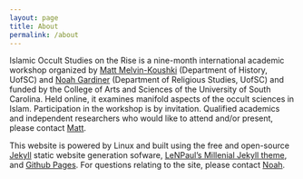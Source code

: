 ```yaml
---
layout: page
title: About
permalink: /about
---
```


Islamic Occult Studies on the Rise is a nine-month international academic workshop organized by [Matt Melvin-Koushki](https://sc.academia.edu/MatthewMelvinKoushki?from_navbar=true) (Department of History, UofSC) and [Noah Gardiner](https://sc.academia.edu/NoahGardiner?from_navbar=true) (Department of Religious Studies, UofSC) and funded by the College of Arts and Sciences of the University of South Carolina. Held online, it examines manifold aspects of the occult sciences in Islam. Participation in the workshop is by invitation. Qualified academics and independent researchers who would like to attend and/or present, please contact [Matt](mailto:mmelvinkoushki@gmail.com).

This website is powered by Linux and built using the free and open-source [Jekyll](https://jekyllrb.com/) static website generation sofware, [LeNPaul’s Millenial Jekyll theme](https://github.com/LeNPaul/Millennial), and [Github Pages](https://pages.github.com/). For questions relating to the site, please contact [Noah](mailto:noahgardinerios@gmail.com). 


